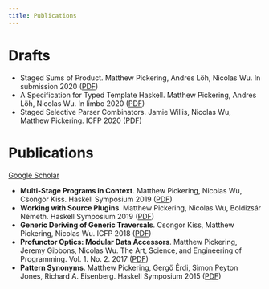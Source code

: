 ```yaml
---
title: Publications
---
```


# Drafts

* Staged Sums of Product. Matthew Pickering, Andres Löh, Nicolas Wu. In submission 2020 ([PDF](papers/staged-sop.pdf))
* A Specification for Typed Template Haskell. Matthew Pickering, Andres Löh, Nicolas Wu. In limbo 2020 ([PDF](papers/specification-typed-th.pdf))
* Staged Selective Parser Combinators. Jamie Willis, Nicolas Wu, Matthew Pickering. ICFP 2020 ([PDF](papers/parsley-icfp.pdf))

# Publications

[Google Scholar](https://scholar.google.com/citations?user=nRJGAIYAAAAJ&hl=en)

* **Multi-Stage Programs in Context**. Matthew Pickering, Nicolas Wu, Csongor Kiss. Haskell Symposium 2019
([PDF](papers/multi-stage-programs-in-context.pdf))
* **Working with Source Plugins**. Matthew Pickering, Nicolas Wu, Boldizsár Németh. Haskell Symposium 2019
([PDF](papers/working-with-source-plugins.pdf))
* **Generic Deriving of Generic Traversals**. Csongor Kiss, Matthew Pickering, Nicolas Wu. ICFP 2018
([PDF](papers/generic-deriving-of-generic-traversals.pdf))
* **Profunctor Optics: Modular Data Accessors**. Matthew Pickering, Jeremy Gibbons, Nicolas Wu. The Art‚ Science‚ and Engineering of Programming. Vol. 1. No. 2. 2017
([PDF](papers/profunctor-options.pdf))
* **Pattern Synonyms**. Matthew Pickering, Gergő Érdi, Simon Peyton Jones, Richard A. Eisenberg. Haskell Symposium 2015 ([PDF](papers/pattern-synonyms.pdf))


